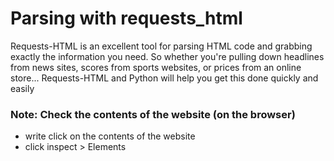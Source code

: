 # Parsing with requests_html

Requests-HTML is an excellent tool for parsing HTML code and grabbing exactly the information you need. So whether you're pulling down headlines from news sites, scores from sports websites, or prices from an online store... Requests-HTML and Python will help you get this done quickly and easily

### Note: Check the contents of the website (on the browser)
- write click on the contents of the website
- click inspect > Elements
